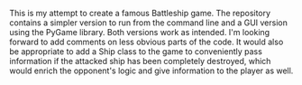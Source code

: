 This is my attempt to create a famous Battleship game. 
The repository contains a simpler version to run from the command line and a GUI version using the PyGame library.
Both versions work as intended. I'm looking forward to add comments on less obvious parts of the code. 
It would also be appropriate to add a Ship class to the game to conveniently pass information if the attacked ship has been completely destroyed, which would enrich the opponent's logic and give information to the player as well.
